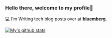 ### Hello there, welcome to my profile👋

💻  I'm Writing tech blog posts over at **[bluemberg](https://bluemberg.netlify.app/)**.

[![My's github stats](https://github-readme-stats.vercel.app/api?username=nitchell&count_private=true&show_icons=true&theme=dracula)](https://github.com/nitchell/github-readme-stats)
